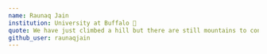 ```yaml
---
name: Raunaq Jain
institution: University at Buffalo 🚩 
quote: We have just climbed a hill but there are still mountains to conquer 
github_user: raunaqjain
---
```

